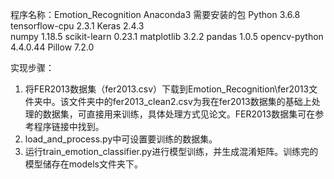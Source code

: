  
程序名称：Emotion_Recognition
Anaconda3
需要安装的包
Python 3.6.8
tensorflow-cpu    2.3.1
Keras                              2.4.3   
numpy                              1.18.5
scikit-learn                       0.23.1
matplotlib                         3.2.2
pandas                             1.0.5
opencv-python                      4.4.0.44
Pillow                             7.2.0

实现步骤：
1. 将FER2013数据集（fer2013.csv）下载到Emotion_Recognition\fer2013文件夹中。该文件夹中的fer2013_clean2.csv为我在fer2013数据集的基础上处理的数据集，可直接用来训练，具体处理方式见论文。FER2013数据集可在参考程序链接中找到。
2. load_and_process.py中可设置要训练的数据集。
3. 运行train_emotion_classifier.py进行模型训练，并生成混淆矩阵。训练完的模型储存在models文件夹下。
